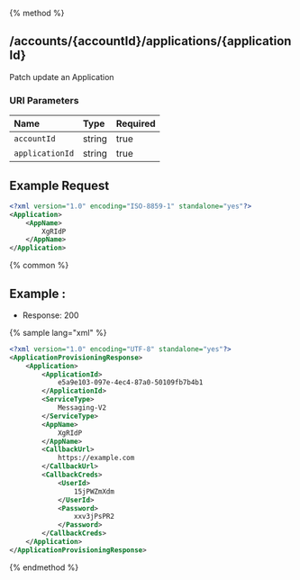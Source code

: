 {% method %}
## /accounts/{accountId}/applications/{applicationId}

Patch update an Application


### URI Parameters
| Name | Type | Required |
|:-----|:-----|:---------|
| `accountId` | string | true |
| `applicationId` | string | true |





## Example Request
```xml
<?xml version="1.0" encoding="ISO-8859-1" standalone="yes"?>
<Application>
    <AppName>
        XgRIdP
    </AppName>
</Application>
```


{% common %}


## Example : 

* Response: 200

{% sample lang="xml" %}

```xml
<?xml version="1.0" encoding="UTF-8" standalone="yes"?>
<ApplicationProvisioningResponse>
    <Application>
        <ApplicationId>
            e5a9e103-097e-4ec4-87a0-50109fb7b4b1
        </ApplicationId>
        <ServiceType>
            Messaging-V2
        </ServiceType>
        <AppName>
            XgRIdP
        </AppName>
        <CallbackUrl>
            https://example.com
        </CallbackUrl>
        <CallbackCreds>
            <UserId>
                15jPWZmXdm
            </UserId>
            <Password>
                xxv3jPsPR2
            </Password>
        </CallbackCreds>
    </Application>
</ApplicationProvisioningResponse>
```


{% endmethod %}